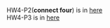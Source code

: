 HW4-P2(**connect four**) is in [here](connect4_public/connect4.cpp)   
HW4-P3 is in [here](ada-hw4-p3/cpp/ada-hw4-p3.cpp)